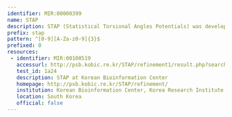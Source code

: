 ```yaml
---
identifier: MIR:00000399
name: STAP
description: STAP (Statistical Torsional Angles Potentials) was developed since, according to several studies, some nuclear magnetic resonance (NMR) structures are of lower quality, are less reliable and less suitable for structural analysis than high-resolution X-ray crystallographic structures. The refined NMR solution structures (statistical torsion angle potentials; STAP) in the database are refined from the Protein Data Bank (PDB).
prefix: stap
pattern: ^[0-9][A-Za-z0-9]{3}$
prefixed: 0
resources:
 - identifier: MIR:00100519
   accessurl: http://psb.kobic.re.kr/STAP/refinement1/result.php?search=${id}
   test_id: 1a24
   description: STAP at Korean Bioinformation Center
   homepage: http://psb.kobic.re.kr/STAP/refinement/
   institution: Korean Bioinformation Center, Korea Research Institute of Bioscience and Biotechnology, Daejeon
   location: South Korea
   official: false
---
```


